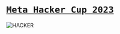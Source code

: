 # [`Meta Hacker Cup 2023`](https://www.facebook.com/codingcompetitions/hacker-cup)
![HACKER](https://github.com/Abdelrhman-Sayed70/Meta_Hacker_Cup_2023/assets/99830416/a3eb8474-59f3-4d98-935a-55042c05e7cc)
